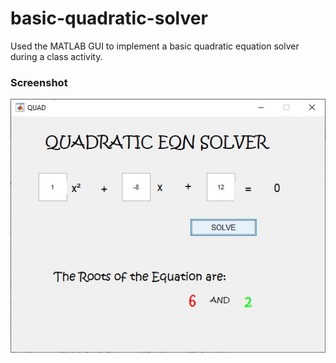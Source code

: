 # basic-quadratic-solver
Used the MATLAB GUI to implement a basic quadratic equation solver during a class activity.

### Screenshot
![](Quadratic%20Solver.jpg)



